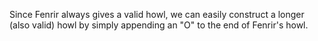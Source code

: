 Since Fenrir always gives a valid howl, we can easily construct a longer (also valid) howl by simply appending an "O" to the end of Fenrir's howl.
